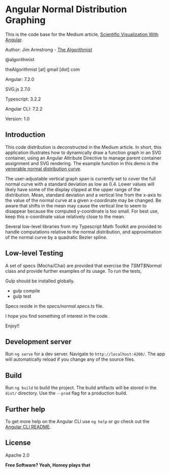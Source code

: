 # Angular Normal Distribution Graphing

This is the code base for the Medium article, [Scientific Visualization With Angular](https://medium.com/ngconf/scientific-visualization-with-angular-24f2539aef23).

 
Author:  Jim Armstrong - [The Algorithmist](http://www.algorithmist.net)

@algorithmist

theAlgorithmist [at] gmail [dot] com

Angular: 7.2.0

SVG.js 2.7.0

Typescript: 3.2.2

Angular CLI: 7.2.2

Version: 1.0

## Introduction

This code distribution is deconstructed in the Medium article.  In short, this application illustrates how to dynamically draw a function graph in an SVG container, using an Angular Attribute Directive to manage parent container assignment and SVG rendering.  The example function in this demo is the [venerable normal distribution curve](https://en.wikipedia.org/wiki/Normal_distribution). 

The user-adjustable vertical graph span is currently set to cover the full normal curve with a standard deviation as low as 0.4.  Lower values will likely have some of the display clipped at the upper range of the distribution.  Mean, standard deviation and a vertical line from the x-axis to the value of the normal curve at a given x-coordinate may be changed.  Be aware that shifts in the mean may cause the vertical line to seem to disappear because the computed y-coordinate is too small.  For best use, keep this x-coordinate value relatively close to the mean. 

Several low-level libraries from my Typescript Math Toolkit are provided to handle computations relative to the normal distribution, and approximation of the normal curve by a quadratic Bezier spline.

## Low-level Testing

A set of specs (Mocha/Chai) are provided that exercise the _TSMT$Normal_ class and provide further examples of its usage.  To run the tests,

Gulp should be installed globally.

- gulp compile
- gulp test

Specs reside in the _specs/normal.specs.ts_ file.

I hope you find something of interest in the code.

Enjoy!!

## Development server

Run `ng serve` for a dev server. Navigate to `http://localhost:4200/`. The app will automatically reload if you change any of the source files.

## Build

Run `ng build` to build the project. The build artifacts will be stored in the `dist/` directory. Use the `--prod` flag for a production build.

## Further help

To get more help on the Angular CLI use `ng help` or go check out the [Angular CLI README](https://github.com/angular/angular-cli/blob/master/README.md).


License
----

Apache 2.0

**Free Software? Yeah, Homey plays that**

[//]: # (kudos http://stackoverflow.com/questions/4823468/store-comments-in-markdown-syntax)
